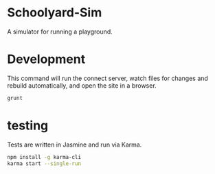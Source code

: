 Schoolyard-Sim
==============

A simulator for running a playground.

Development
===========

This command will run the connect server, watch files for changes and
rebuild automatically, and open the site in a browser.

```bash
grunt
```

# testing

Tests are written in Jasmine and run via Karma.

```bash
npm install -g karma-cli
karma start --single-run
```


